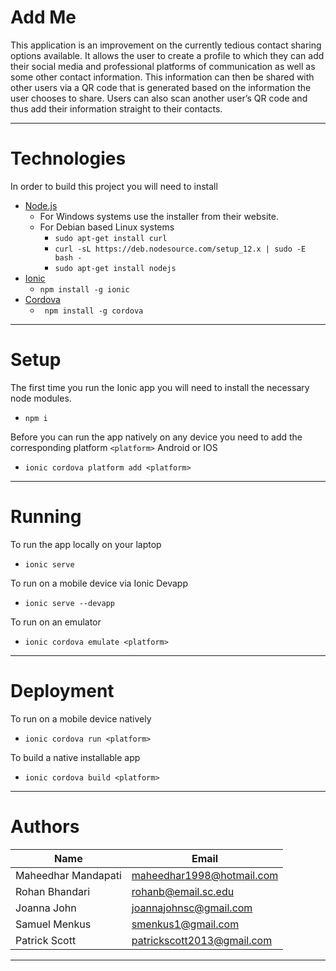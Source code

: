 # Add Me
This application is an improvement on the currently tedious contact sharing options available. It allows the user to create a profile to which they can add their social media and professional platforms of communication as well as some other contact information. This information can then be shared with other users via a QR code that is generated based on the information the user chooses to share. Users can also scan another user’s QR code and thus add their information straight to their contacts.
***
# Technologies
In order to build this project you will need to install
* [Node.js](https://nodejs.org/en/)
   * For Windows systems use the installer from their website.
   * For Debian based Linux systems
      * ```sudo apt-get install curl```
      * ```curl -sL https://deb.nodesource.com/setup_12.x | sudo -E bash -```
      * ```sudo apt-get install nodejs```
* [Ionic](https://ionicframework.com)
   * ```npm install -g ionic```
* [Cordova](https://cordova.apache.org)
   * ``` npm install -g cordova```
***
# Setup
The first time you run the Ionic app you will need to install the necessary node modules.  
   * ```npm i```  

Before you can run the app natively on any device you need to add the corresponding platform ```<platform>``` Android or IOS
   * ```ionic cordova platform add <platform>```
***
# Running
To run the app locally on your laptop
   * ```ionic serve```  

To run on a mobile device via Ionic Devapp
   * ```ionic serve --devapp```  

To run on an emulator
   * ```ionic cordova emulate <platform>```
***
# Deployment
To run on a mobile device natively
* ```ionic cordova run <platform>```

To build a native installable app
* ```ionic cordova build <platform>```

***
# Authors

Name | Email
------------------- | -------------------------
Maheedhar Mandapati | maheedhar1998@hotmail.com  
Rohan Bhandari | rohanb@email.sc.edu
Joanna John | joannajohnsc@gmail.com
Samuel Menkus | smenkus1@gmail.com
Patrick Scott | patrickscott2013@gmail.com
***
